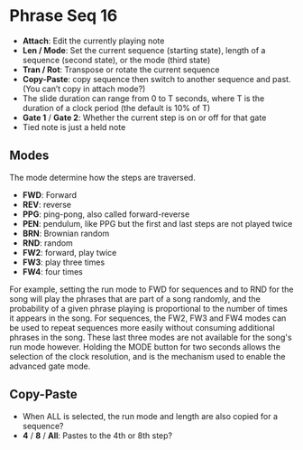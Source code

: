 # Phrase Seq 16

- **Attach**: Edit the currently playing note
- **Len / Mode**: Set the current sequence (starting state), length of a sequence (second state), or the mode (third state)
- **Tran / Rot**: Transpose or rotate the current sequence
- **Copy-Paste**: copy sequence then switch to another sequence and past. (You can’t copy in attach mode?)
- The slide duration can range from 0 to T seconds, where T is the duration of a clock period (the default is 10% of T)
- **Gate 1** / **Gate 2**: Whether the current step is on or off for that gate
- Tied note is just a held note

## Modes

The mode determine how the steps are traversed.

- **FWD**: Forward
- **REV**: reverse
- **PPG**: ping-pong, also called forward-reverse
- **PEN**: pendulum, like PPG but the first and last steps are not played twice
- **BRN**: Brownian random
- **RND**: random
- **FW2**: forward, play twice
- **FW3**: play three times
- **FW4**: four times

For example, setting the run mode to FWD for sequences and to RND for the song will play the phrases that are part of a song randomly, and the probability of a given phrase playing is proportional to the number of times it appears in the song. For sequences, the FW2, FW3 and FW4 modes can be used to repeat sequences more easily without consuming additional phrases in the song. These last three modes are not available for the song's run mode however. Holding the MODE button for two seconds allows the selection of the clock resolution, and is the mechanism used to enable the advanced gate mode.

## Copy-Paste

- When ALL is selected, the run mode and length are also copied for a sequence?
- **4** / **8** / **All**: Pastes to the 4th or 8th step?
